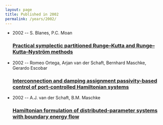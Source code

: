 ```yaml
---
layout: page
title: Published in 2002
permalink: /years/2002/
---
```


<ul class="post-list">

  <li>
    <span class="post-meta">2002 -- S. Blanes, P.C. Moan</span>
    <h3><a class="post-link" href="../../practical-symplectic-partitioned-runge-kutta-and-runge-kutta-nystrom-methods">Practical symplectic partitioned Runge–Kutta and Runge–Kutta–Nyström methods</a></h3>
  </li>
  <li>
    <span class="post-meta">2002 -- Romeo Ortega, Arjan van der Schaft, Bernhard Maschke, Gerardo Escobar</span>
    <h3><a class="post-link" href="../../interconnection-and-damping-assignment-passivity-based-control-of-port-controlled-hamiltonian-systems">Interconnection and damping assignment passivity-based control of port-controlled Hamiltonian systems</a></h3>
  </li>
  <li>
    <span class="post-meta">2002 -- A.J. van der Schaft, B.M. Maschke</span>
    <h3><a class="post-link" href="../../hamiltonian-formulation-of-distributed-parameter-systems-with-boundary-energy-flow">Hamiltonian formulation of distributed-parameter systems with boundary energy flow</a></h3>
  </li>
</ul>
